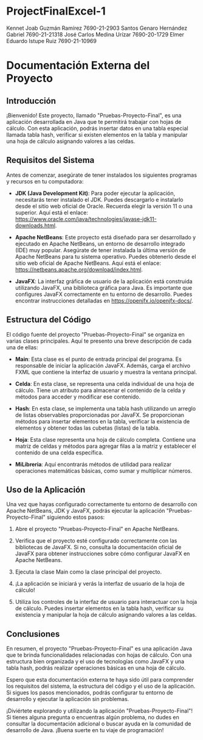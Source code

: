 # ProjectFinalExcel-1
Kennet Joab Guzmán Ramírez 7690-21-2903   Santos Genaro Hernández Gabriel 7690-21-21318   José Carlos Medina Urízar 7690-20-1729 Elmer Eduardo Istupe Ruiz 7690-21-10969 


# Documentación Externa del Proyecto

## Introducción

¡Bienvenido! Este proyecto, llamado "Pruebas-Proyecto-Final", es una aplicación desarrollada en Java que te permitirá trabajar con hojas de cálculo. Con esta aplicación, podrás insertar datos en una tabla especial llamada tabla hash, verificar si existen elementos en la tabla y manipular una hoja de cálculo asignando valores a las celdas.

## Requisitos del Sistema

Antes de comenzar, asegúrate de tener instalados los siguientes programas y recursos en tu computadora:

- **JDK (Java Development Kit)**: Para poder ejecutar la aplicación, necesitarás tener instalado el JDK. Puedes descargarlo e instalarlo desde el sitio web oficial de Oracle. Recuerda elegir la versión 11 o una superior. Aquí está el enlace: https://www.oracle.com/java/technologies/javase-jdk11-downloads.html.

- **Apache NetBeans**: Este proyecto está diseñado para ser desarrollado y ejecutado en Apache NetBeans, un entorno de desarrollo integrado (IDE) muy popular. Asegúrate de tener instalada la última versión de Apache NetBeans para tu sistema operativo. Puedes obtenerlo desde el sitio web oficial de Apache NetBeans. Aquí está el enlace: https://netbeans.apache.org/download/index.html.

- **JavaFX**: La interfaz gráfica de usuario de la aplicación está construida utilizando JavaFX, una biblioteca gráfica para Java. Es importante que configures JavaFX correctamente en tu entorno de desarrollo. Puedes encontrar instrucciones detalladas en https://openjfx.io/openjfx-docs/.

## Estructura del Código

El código fuente del proyecto "Pruebas-Proyecto-Final" se organiza en varias clases principales. Aquí te presento una breve descripción de cada una de ellas:

- **Main**: Esta clase es el punto de entrada principal del programa. Es responsable de iniciar la aplicación JavaFX. Además, carga el archivo FXML que contiene la interfaz de usuario y muestra la ventana principal.

- **Celda**: En esta clase, se representa una celda individual de una hoja de cálculo. Tiene un atributo para almacenar el contenido de la celda y métodos para acceder y modificar ese contenido.

- **Hash**: En esta clase, se implementa una tabla hash utilizando un arreglo de listas observables proporcionadas por JavaFX. Se proporcionan métodos para insertar elementos en la tabla, verificar la existencia de elementos y obtener todas las cubetas (listas) de la tabla.

- **Hoja**: Esta clase representa una hoja de cálculo completa. Contiene una matriz de celdas y métodos para agregar filas a la matriz y establecer el contenido de una celda específica.

- **MiLibreria**: Aquí encontrarás métodos de utilidad para realizar operaciones matemáticas básicas, como sumar y multiplicar números.

## Uso de la Aplicación

Una vez que hayas configurado correctamente tu entorno de desarrollo con Apache NetBeans, JDK y JavaFX, podrás ejecutar la aplicación "Pruebas-Proyecto-Final" siguiendo estos pasos:

1. Abre el proyecto "Pruebas-Proyecto-Final" en Apache NetBeans.

2. Verifica que el proyecto esté configurado correctamente con las bibliotecas de JavaFX. Si no, consulta la documentación oficial de JavaFX para obtener instrucciones sobre cómo configurar JavaFX en Apache NetBeans.

3. Ejecuta la clase Main como la clase principal del proyecto.

4. ¡La aplicación se iniciará y verás la interfaz de usuario de la hoja de cálculo!

5. Utiliza los controles de la interfaz de usuario para interactuar con la hoja de cálculo. Puedes insertar elementos en la tabla hash, verificar su existencia y manipular la hoja de cálculo asignando valores a las celdas.

## Conclusiones

En resumen, el proyecto "Pruebas-Proyecto-Final" es una aplicación Java que te brinda funcionalidades relacionadas con hojas de cálculo. Con una estructura bien organizada y el uso de tecnologías como JavaFX y una tabla hash, podrás realizar operaciones básicas en una hoja de cálculo.

Espero que esta documentación externa te haya sido útil para comprender los requisitos del sistema, la estructura del código y el uso de la aplicación. Si sigues los pasos mencionados, podrás configurar tu entorno de desarrollo y ejecutar la aplicación sin problemas.

¡Diviértete explorando y utilizando la aplicación "Pruebas-Proyecto-Final"! Si tienes alguna pregunta o encuentras algún problema, no dudes en consultar la documentación adicional o buscar ayuda en la comunidad de desarrollo de Java. ¡Buena suerte en tu viaje de programación!
